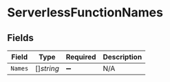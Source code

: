# ServerlessFunctionNames


## Fields

| Field              | Type               | Required           | Description        |
| ------------------ | ------------------ | ------------------ | ------------------ |
| `Names`            | []*string*         | :heavy_minus_sign: | N/A                |